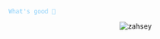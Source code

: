 <code style="color : lightskyblue">What's good 👋</code>

<p align="center"> <img src="https://komarev.com/ghpvc/?username=zahsey&label=Views%20&color=454545&style=flat" alt="zahsey" /> </p>

